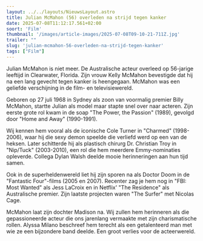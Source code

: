 ```yaml
---
layout: ../../layouts/NieuwsLayout.astro
title: Julian McMahon (56) overleden na strijd tegen kanker
date: 2025-07-08T11:12:17.561+02:00
soort: 'Film'
thumbnail: '/images/article-images/2025-07-08T09-10-21-711Z.jpg'
trailer: ""
slug: 'julian-mcmahon-56-overleden-na-strijd-tegen-kanker'
tags: ["Film"]
---
```


Julian McMahon is niet meer. De Australische acteur overleed op 56-jarige
leeftijd in Clearwater, Florida. Zijn vrouw Kelly McMahon bevestigde dat hij na
een lang gevecht tegen kanker is heengegaan. McMahon was een geliefde
verschijning in de film- en televisiewereld.

Geboren op 27 juli 1968 in Sydney als zoon van voormalig premier Billy McMahon,
startte Julian als model maar stapte snel over naar acteren. Zijn eerste grote
rol kwam in de soap "The Power, the Passion" (1989), gevolgd door "Home and
Away" (1990-1991).

Wij kennen hem vooral als de iconische Cole Turner in "Charmed" (1998-2006),
waar hij die sexy demon speelde die verliefd werd op een van de heksen. Later
schitterde hij als plastisch chirurg Dr. Christian Troy in "Nip/Tuck"
(2003-2010), een rol die hem meerdere Emmy-nominaties opleverde. Collega Dylan
Walsh deelde mooie herinneringen aan hun tijd samen.

Ook in de superheldenwereld liet hij zijn sporen na als Doctor Doom in de
"Fantastic Four"-films (2005 en 2007). Recenter zag je hem nog in "FBI: Most
Wanted" als Jess LaCroix en in Netflix' "The Residence" als Australische
premier. Zijn laatste projecten waren "The Surfer" met Nicolas Cage.

McMahon laat zijn dochter Madison na. Wij zullen hem herinneren als die
gepassioneerde acteur die ons jarenlang vermaakte met zijn charismatische
rollen. Alyssa Milano beschreef hem terecht als een getalenteerd man met wie ze
een bijzondere band deelde. Een groot verlies voor de acteerwereld.